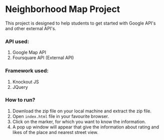 # Neighborhood Map Project

This project is designed to help students to get started with Google API's and other external API's.

### API used:
1. Google Map API
2. Foursquare API (External API)

### Framework used:
1. Knockout JS
2. JQuery

### How to run?
1. Download the zip file on your local machine and extract the zip file.
2. Open `index.html` file in your favourite browser.
3. Click on the marker, for which you want to know the information.
4. A pop up window will appear that give the information about rating and likes of the place and nearest street view.